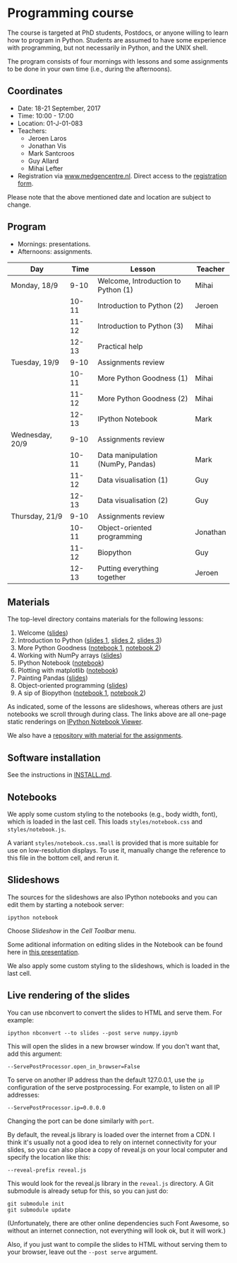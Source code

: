 Programming course
==================

The course is targeted at PhD students, Postdocs, or anyone willing to learn
how to program in Python. Students are assumed to have some experience with
programming, but not necessarily in Python, and the UNIX shell.

The program consists of four mornings with lessons and some assignments to
be done in your own time (i.e., during the afternoons).

## Coordinates

- Date: 18-21 September, 2017
- Time: 10:00 - 17:00
- Location: 01-J-01-083
- Teachers:
  - Jeroen Laros
  - Jonathan Vis
  - Mark Santcroos
  - Guy Allard
  - Mihai Lefter
- Registration via www.medgencentre.nl. Direct access to the [registration form](https://forms.lumc.nl/lumc2/PYTHONcourse).

Please note that the above mentioned date and location are subject to change.

Program
-------

- Mornings: presentations.
- Afternoons: assignments.

| Day             | Time  | Lesson                              | Teacher  | 
|-----------------|-------|------------------------------------ |----------|
| Monday, 18/9    | 9-10  | Welcome, Introduction to Python (1) | Mihai    | 
|                 | 10-11 | Introduction to Python (2)          | Jeroen   |  
|                 | 11-12 | Introduction to Python (3)          | Mihai    | 
|                 | 12-13 | Practical help                      |          | 
| Tuesday, 19/9   | 9-10  | Assignments review                  |          |
|                 | 10-11 | More Python Goodness (1)            | Mihai    | 
|                 | 11-12 | More Python Goodness (2)            | Mihai    | 
|                 | 12-13 | IPython Notebook                    | Mark     | 
| Wednesday, 20/9 | 9-10  | Assignments review                  |          | 
|                 | 10-11 | Data manipulation (NumPy, Pandas)   | Mark     | 
|                 | 11-12 | Data visualisation (1)              | Guy      | 
|                 | 12-13 | Data visualisation (2)              | Guy      | 
| Thursday, 21/9  | 9-10  | Assignments review                  |          | 
|                 | 10-11 | Object-oriented programming         | Jonathan | 
|                 | 11-12 | Biopython                           | Guy      | 
|                 | 12-13 | Putting everything together         | Jeroen   |


Materials
---------

The top-level directory contains materials for the following lessons:

1. Welcome ([slides][lesson_01])
2. Introduction to Python ([slides 1][lesson_02_01], [slides 2][lesson_02_02],
   [slides 3][lesson_02_03])
3. More Python Goodness ([notebook 1][lesson_03_01], [notebook 2][lesson_03_02])
4. Working with NumPy arrays ([slides][lesson_04])
5. IPython Notebook ([notebook][lesson_05])
6. Plotting with matplotlib ([notebook][lesson_06])
7. Painting Pandas ([slides][lesson_07])
8. Object-oriented programming ([slides][lesson_08])
9. A sip of Biopython ([notebook 1][lesson_09_01], [notebook 2][lesson_09_02])

[lesson_01]: http://nbviewer.ipython.org/urls/git.lumc.nl/courses/programming-course/raw/master/01%20-%20Welcome.ipynb
[lesson_02_01]: http://nbviewer.ipython.org/urls/git.lumc.nl/courses/programming-course/raw/master/02%20-%20Introduction%20to%20Python%20(1).ipynb
[lesson_02_02]: http://nbviewer.ipython.org/urls/git.lumc.nl/courses/programming-course/raw/master/02%20-%20Introduction%20to%20Python%20(2).ipynb
[lesson_02_03]: http://nbviewer.ipython.org/urls/git.lumc.nl/courses/programming-course/raw/master/02%20-%20Introduction%20to%20Python%20(3).ipynb
[lesson_03_01]: http://nbviewer.ipython.org/urls/git.lumc.nl/courses/programming-course/raw/master/03%20-%20More%20Python%20goodness%20(1).ipynb
[lesson_03_02]: http://nbviewer.ipython.org/urls/git.lumc.nl/courses/programming-course/raw/master/03%20-%20More%20Python%20goodness%20(2).ipynb
[lesson_04]: http://nbviewer.ipython.org/urls/git.lumc.nl/courses/programming-course/raw/master/04%20-%20Working%20with%20NumPy%20arrays.ipynb
[lesson_05]: http://nbviewer.ipython.org/urls/git.lumc.nl/courses/programming-course/raw/master/05%20-%20IPython%20Notebook.ipynb
[lesson_06]: http://nbviewer.ipython.org/urls/git.lumc.nl/courses/programming-course/raw/master/06%20-%20Plotting%20with%20matplotlib.ipynb
[lesson_07]: http://nbviewer.ipython.org/urls/git.lumc.nl/courses/programming-course/raw/master/07%20-%20Painting%20Pandas.ipynb
[lesson_08]: http://nbviewer.ipython.org/urls/git.lumc.nl/courses/programming-course/raw/master/08%20-%20Object-oriented%20programming.ipynb
[lesson_09_01]: http://nbviewer.ipython.org/urls/git.lumc.nl/courses/programming-course/raw/master/09%20-%20A%20sip%20of%20Biopython%20(1).ipynb
[lesson_09_02]: http://nbviewer.ipython.org/urls/git.lumc.nl/courses/programming-course/raw/master/09%20-%20A%20sip%20of%20Biopython%20(2).ipynb

As indicated, some of the lessons are slideshows, whereas others are just
notebooks we scroll through during class. The links above are all one-page
static renderings on [IPython Notebook Viewer](http://nbviewer.ipython.org/).

We also have a
[repository with material for the assignments](https://git.lumc.nl/courses/programming-course-assignments).

Software installation
---------------------

See the instructions in [INSTALL.md](/INSTALL.md).

Notebooks
---------

We apply some custom styling to the notebooks (e.g., body width, font), which
is loaded in the last cell. This loads `styles/notebook.css` and
`styles/notebook.js`.

A variant `styles/notebook.css.small` is provided that is more suitable for
use on low-resolution displays. To use it, manually change the reference to
this file in the bottom cell, and rerun it.


Slideshows
----------

The sources for the slideshows are also IPython notebooks and you can edit
them by starting a notebook server:

    ipython notebook

Choose *Slideshow* in the *Cell Toolbar* menu.

Some aditional information on editing slides in the Notebook can be found
here in
[this presentation](http://www.slideviper.oquanta.info/tutorial/slideshow_tutorial_slides.html).

We also apply some custom styling to the slideshows, which is loaded in the
last cell.


Live rendering of the slides
----------------------------

You can use nbconvert to convert the slides to HTML and serve them. For
example:

    ipython nbconvert --to slides --post serve numpy.ipynb

This will open the slides in a new browser window. If you don't want that, add
this argument:

    --ServePostProcessor.open_in_browser=False

To serve on another IP address than the default 127.0.0.1, use the `ip`
configuration of the serve postprocessing. For example, to listen on all IP
addresses:

    --ServePostProcessor.ip=0.0.0.0

Changing the port can be done similarly with `port`.

By default, the reveal.js library is loaded over the internet from a CDN. I
think it's usually not a good idea to rely on internet connectivity for your
slides, so you can also place a copy of reveal.js on your local computer and
specify the location like this:

    --reveal-prefix reveal.js

This would look for the reveal.js library in the `reveal.js` directory. A Git
submodule is already setup for this, so you can just do:

    git submodule init
    git submodule update

(Unfortunately, there are other online dependencies such Font Awesome, so
without an internet connection, not everything will look ok, but it will
work.)

Also, if you just want to compile the slides to HTML without serving them to
your browser, leave out the `--post serve` argument.
